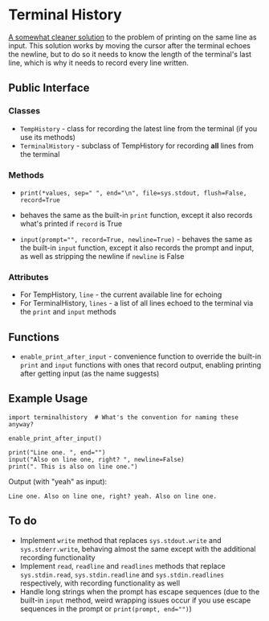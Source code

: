 # Terminal History
[A somewhat cleaner solution](http://stackoverflow.com/a/41436173/6379747) to
the problem of printing on the same line as input. This solution works by
moving the cursor after the terminal echoes the newline, but to do so it needs
to know the length of the terminal's last line, which is why it needs to record
every line written.

## Public Interface
### Classes
* `TempHistory` - class for recording the latest line from the terminal (if you
  use its methods)
* `TerminalHistory` - subclass of TempHistory for recording **all** lines from
  the terminal

### Methods
* `print(*values, sep=" ", end="\n", file=sys.stdout, flush=False, record=True`
- behaves the same as the built-in `print` function, except it also records
  what's printed if `record` is True
* `input(prompt="", record=True, newline=True)` - behaves the same as the
  built-in `input` function, except it also records the prompt and input, as
  well as stripping the newline if `newline` is False

### Attributes
* For TempHistory, `line` - the current available line for echoing
* For TerminalHistory, `lines` - a list of all lines echoed to the terminal via
the `print` and `input` methods

## Functions
* `enable_print_after_input` - convenience function to override the built-in
`print` and `input` functions with ones that record output, enabling printing
after getting input (as the name suggests)

## Example Usage
    import terminalhistory  # What's the convention for naming these anyway?

    enable_print_after_input()

    print("Line one. ", end="")
    input("Also on line one, right? ", newline=False)
    print(". This is also on line one.")

Output (with "yeah" as input):

    Line one. Also on line one, right? yeah. Also on line one.

## To do
* Implement `write` method that replaces `sys.stdout.write` and
  `sys.stderr.write`, behaving almost the same except with the additional
  recording functionality
* Implement `read`, `readline` and `readlines` methods that replace
  `sys.stdin.read`, `sys.stdin.readline` and `sys.stdin.readlines`
  respectively, with recording functionality as well
* Handle long strings when the prompt has escape sequences (due to the built-in
  `input` method, weird wrapping issues occur if you use escape sequences in
  the prompt or `print(prompt, end="")`)
